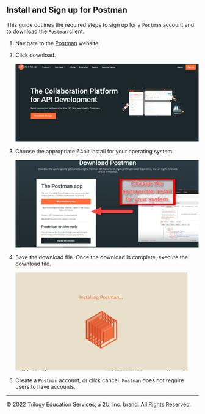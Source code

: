 ## Install and Sign up for Postman

This guide outlines the required steps to sign up for a `Postman` account and to download the `Postman` client.

1. Navigate to the [Postman](https://www.postman.com/downloads/) website.

2. Click download.

    ![download_postman.png](Images/download_postman.png)

3. Choose the appropriate 64bit install for your operating system.

    ![choose_install.png](Images/choose_install.png)

4. Save the download file. Once the download is complete, execute the download file.

    ![installing_postman.png](Images/installing_postman.png)

5. Create a `Postman` account, or click cancel. `Postman` does not require users to have accounts.

---

© 2022 Trilogy Education Services, a 2U, Inc. brand. All Rights Reserved.
